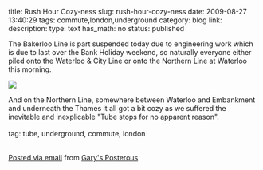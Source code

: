 title: Rush Hour Cozy-ness
slug: rush-hour-cozy-ness
date: 2009-08-27 13:40:29
tags: commute,london,underground
category: blog
link: 
description: 
type: text
has_math: no
status: published

The Bakerloo Line is part suspended today due to engineering work which is due to last over the Bank Holiday weekend, so naturally everyone either piled onto the Waterloo & City Line or onto the Northern Line at Waterloo this morning.

[![](https://posterous.com/getfile/files.posterous.com/vicchi/gP3qEC5sqZ7MRQkOgUGUNHyDtJNd9naTGeDY8Pf9MOB77j0ML1njv4a44Ulf/photo.jpg.scaled.500.jpg)](https://posterous.com/getfile/files.posterous.com/vicchi/Bd4kX1v7fnYtIqTWPLZwK5BLGh2Qv1rlL72zmOOYlkPclgXSjToELrWQESBR/photo.jpg "https://posterous.com/getfile/files.posterous.com/vicchi/Bd4kX1v7fnYtIqTWPLZwK5BLGh2Qv1rlL72zmOOYlkPclgXSjToELrWQESBR/photo.jpg") 

And on the Northern Line, somewhere between Waterloo and Embankment and underneath the Thames it all got a bit cozy as we suffered the inevitable and inexplicable "Tube stops for no apparent reason".   
   
tag: tube, underground, commute, london   
   


  [Posted via email](https://posterous.com "https://posterous.com") from [Gary's Posterous](https://vicchi.posterous.com/rush-hour-cozy-ness "https://vicchi.posterous.com/rush-hour-cozy-ness") 

 

